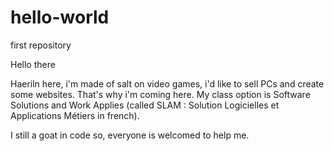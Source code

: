 # hello-world
first repository

Hello there

Haeriln here, i'm made of salt on video games, i'd like to sell PCs and create some websites. That's why i'm coming here.
My class option is Software Solutions and Work Applies (called SLAM : Solution Logicielles et Applications Métiers in french).

I still a goat in code so, everyone is welcomed to help me.
